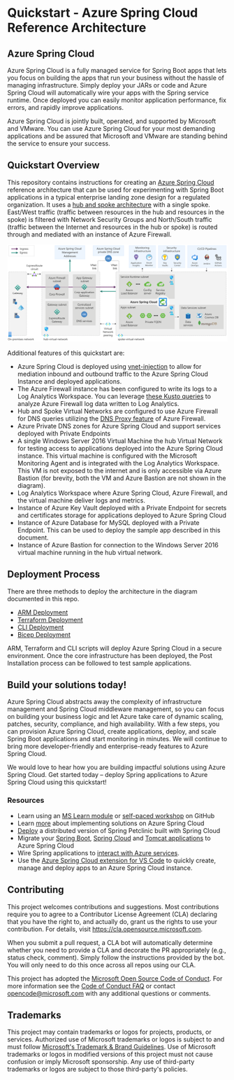 # Quickstart - Azure Spring Cloud Reference Architecture

## Azure Spring Cloud

Azure Spring Cloud is a fully managed service for Spring Boot apps that lets you focus on 
building the apps that run your business without the hassle of managing infrastructure. 
Simply deploy your JARs or code and Azure Spring Cloud will automatically wire your apps with 
the Spring service runtime. Once deployed you can easily monitor application performance, 
fix errors, and rapidly improve applications.

Azure Spring Cloud is jointly built, operated, and supported by Microsoft and VMware. 
You can use Azure Spring Cloud for your most demanding applications and be assured 
that Microsoft and VMware are standing behind the service to ensure your success.

## Quickstart Overview

This repository contains instructions for creating an 
[Azure Spring Cloud](https://docs.microsoft.com/en-us/azure/spring-cloud/spring-cloud-overview)
reference architecture that can be used for experimenting with Spring Boot 
applications in a typical enterprise landing zone design for a regulated organization. 
It uses a [hub and spoke architecture](https://docs.microsoft.com/en-us/azure/architecture/reference-architectures/hybrid-networking/hub-spoke) 
with a single spoke.  East/West traffic (traffic between resources in the hub and resources in the 
spoke) is filtered with Network Security Groups and North/South traffic (traffic between the 
Internet and resources in the hub or spoke) is routed through and mediated with an instance of 
Azure Firewall.  

![lab image](images/architecture-private.svg)

Additional features of this quickstart are:

* Azure Spring Cloud is deployed using [vnet-injection](https://docs.microsoft.com/en-us/azure/spring-cloud/spring-cloud-tutorial-deploy-in-azure-virtual-network) 
to allow for mediation inbound and outbound traffic to the Azure Spring Cloud Instance and deployed applications.
* The Azure Firewall instance has been configured to write its logs to a Log Analytics Workspace. 
You can leverage [these Kusto queries](https://docs.microsoft.com/en-us/azure/firewall/log-analytics-samples) 
to analyze Azure Firewall log data written to Log Analytics.
* Hub and Spoke Virtual Networks are configured to use Azure Firewall for DNS queries 
utilizing the [DNS Proxy feature](https://docs.microsoft.com/en-us/azure/firewall/dns-settings#dns-proxy) 
of Azure Firewall.
* Azure Private DNS zones for Azure Spring Cloud and support services deployed with Private Endpoints
* A single Windows Server 2016 Virtual Machine the hub Virtual Network for testing access to 
applications deployed into the Azure Spring Cloud instance.  This virtual machine is configured 
with the Microsoft Monitoring Agent and is integrated with the Log Analytics Workspace. This VM is 
not exposed to the internet and is only accessible via Azure Bastion (for brevity, both the VM and Azure
Bastion are not shown in the diagram).
* Log Analytics Workspace where Azure Spring Cloud, Azure Firewall, and the virtual machine deliver 
logs and metrics.
* Instance of Azure Key Vault deployed with a Private Endpoint for secrets and certificates storage 
for applications deployed to Azure Spring Cloud
* Instance of Azure Database for MySQL deployed with a Private Endpoint.  This can be used to deploy 
the sample app described in this document.
* Instance of Azure Bastion for connection to the Windows Server 2016 virtual machine running in the hub virtual network.

## Deployment Process

There are three methods to deploy the architecture in the diagram documented in this repo.

* [ARM Deployment](/ARM)
* [Terraform Deployment](/terraform)
* [CLI Deployment](/CLI)
* [Bicep Deployment](/Bicep)

ARM, Terraform and CLI scripts will deploy Azure Spring Cloud in a secure environment. Once the core 
infrastructure has been deployed, the Post Installation process can be followed to test sample 
applications.

## Build your solutions today!

Azure Spring Cloud abstracts away the complexity of infrastructure management and Spring Cloud 
middleware management, so you can focus on building your business logic and let Azure take care 
of dynamic scaling, patches, security, compliance, and high availability. With a few steps, 
you can provision Azure Spring Cloud, create applications, deploy, and scale Spring Boot applications
 and start monitoring in minutes. We will continue to bring more developer-friendly and 
 enterprise-ready features to Azure Spring Cloud. 

We would love to hear how you are building impactful solutions using Azure Spring Cloud. 
Get started today – deploy Spring applications to Azure Spring Cloud using this quickstart!

### Resources
* Learn using an [MS Learn module](https://docs.microsoft.com/en-us/learn/modules/azure-spring-cloud-workshop/)
 or [self-paced workshop](https://github.com/microsoft/azure-spring-cloud-training) on GitHub
* Learn [more](https://docs.microsoft.com/en-us/azure/spring-cloud/) about implementing solutions on Azure Spring Cloud
* [Deploy](https://github.com/Azure-Samples/spring-petclinic-microservices) a distributed version of Spring Petclinic built with Spring Cloud
* Migrate your [Spring Boot](https://docs.microsoft.com/en-us/azure/developer/java/migration/migrate-spring-boot-to-azure-spring-cloud), 
[Spring Cloud](https://docs.microsoft.com/en-us/azure/developer/java/migration/migrate-spring-cloud-to-azure-spring-cloud) and 
[Tomcat applications](https://aka.ms/migrate-tomcat-to-azure-spring-cloud-service) to Azure Spring Cloud
* Wire Spring applications to [interact with Azure services](https://docs.microsoft.com/en-us/azure/developer/java/spring-framework/).
* Use the [Azure Spring Cloud extension for VS Code](https://marketplace.visualstudio.com/items?itemName=vscjava.vscode-azurespringcloud) to quickly create, manage and deploy apps to an Azure Spring Cloud instance.

## Contributing

This project welcomes contributions and suggestions.  Most contributions require you to agree to a
Contributor License Agreement (CLA) declaring that you have the right to, and actually do, grant us
the rights to use your contribution. For details, visit https://cla.opensource.microsoft.com.

When you submit a pull request, a CLA bot will automatically determine whether you need to provide
a CLA and decorate the PR appropriately (e.g., status check, comment). Simply follow the instructions
provided by the bot. You will only need to do this once across all repos using our CLA.

This project has adopted the [Microsoft Open Source Code of Conduct](https://opensource.microsoft.com/codeofconduct/).
For more information see the [Code of Conduct FAQ](https://opensource.microsoft.com/codeofconduct/faq/) or
contact [opencode@microsoft.com](mailto:opencode@microsoft.com) with any additional questions or comments.

## Trademarks

This project may contain trademarks or logos for projects, products, or services. Authorized use of Microsoft 
trademarks or logos is subject to and must follow 
[Microsoft's Trademark & Brand Guidelines](https://www.microsoft.com/en-us/legal/intellectualproperty/trademarks/usage/general).
Use of Microsoft trademarks or logos in modified versions of this project must not cause confusion or imply Microsoft sponsorship.
Any use of third-party trademarks or logos are subject to those third-party's policies.
